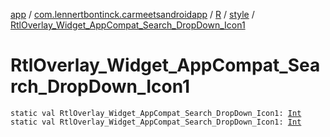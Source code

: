 [app](../../../index.md) / [com.lennertbontinck.carmeetsandroidapp](../../index.md) / [R](../index.md) / [style](index.md) / [RtlOverlay_Widget_AppCompat_Search_DropDown_Icon1](./-rtl-overlay_-widget_-app-compat_-search_-drop-down_-icon1.md)

# RtlOverlay_Widget_AppCompat_Search_DropDown_Icon1

`static val RtlOverlay_Widget_AppCompat_Search_DropDown_Icon1: `[`Int`](https://kotlinlang.org/api/latest/jvm/stdlib/kotlin/-int/index.html)
`static val RtlOverlay_Widget_AppCompat_Search_DropDown_Icon1: `[`Int`](https://kotlinlang.org/api/latest/jvm/stdlib/kotlin/-int/index.html)